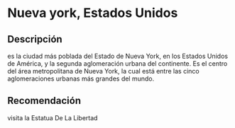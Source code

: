 # Nueva york, Estados Unidos

## Descripción
es la ciudad más poblada del Estado de Nueva York, en los Estados Unidos de América, y la segunda aglomeración urbana del continente. Es el centro del área metropolitana de Nueva York, la cual está entre las cinco aglomeraciones urbanas más grandes del mundo.

## Recomendación
visita la Estatua De La Libertad


